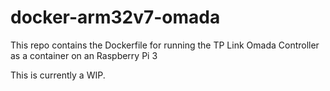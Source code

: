 # docker-arm32v7-omada
This repo contains the Dockerfile for running the TP Link Omada Controller as a container on an Raspberry Pi 3

This is currently a WIP.
